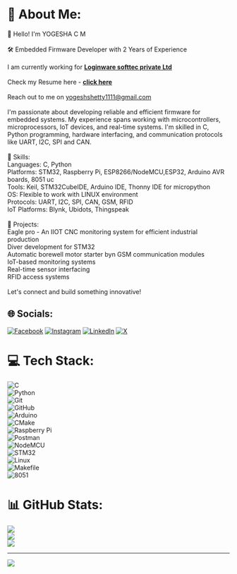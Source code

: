 # 💫 About Me:
👋 Hello! I'm YOGESHA C M<br><br>🛠️ Embedded Firmware Developer with 2 Years of Experience<br><br>              I am currently working for [**Loginware softtec private Ltd**](https://loginwaresofttec.com/)<br><br>              Check my Resume here - [**click here**](https://your-resume-link.com)<br><br>              Reach out to me on yogeshshetty1111@gmail.com<br><br>I'm passionate about developing reliable and efficient firmware for embedded systems. My experience spans working with microcontrollers, microprocessors, IoT devices, and real-time systems. I'm skilled in C, Python programming, hardware interfacing, and communication protocols like UART, I2C, SPI and CAN.<br><br>🔧 Skills:<br>              Languages: C, Python<br>              Platforms: STM32, Raspberry Pi, ESP8266/NodeMCU,ESP32, Arduino AVR boards, 8051 uc<br>              Tools: Keil, STM32CubeIDE, Arduino IDE, Thonny IDE for micropython<br>              OS: Flexible to work with LINUX environment<br>              Protocols: UART, I2C, SPI, CAN, GSM, RFID<br>              IoT Platforms: Blynk, Ubidots, Thingspeak<br><br>🚀 Projects:<br>              Eagle pro - An IIOT CNC monitoring system for efficient industrial production<br>              Diver development for STM32<br>              Automatic borewell motor starter byn GSM communication modules <br>              IoT-based monitoring systems<br>              Real-time sensor interfacing<br>              RFID access systems<br><br>Let's connect and build something innovative!


## 🌐 Socials:
[![Facebook](https://img.shields.io/badge/Facebook-%231877F2.svg?logo=Facebook&logoColor=white)](https://facebook.com/https://www.facebook.com/share/1GKPZQBASp/) [![Instagram](https://img.shields.io/badge/Instagram-%23E4405F.svg?logo=Instagram&logoColor=white)](https://instagram.com/https://www.instagram.com/yogesh_shetty_c_m/profilecard/?igsh=cnZlZTJuejVpM2o5) [![LinkedIn](https://img.shields.io/badge/LinkedIn-%230077B5.svg?logo=linkedin&logoColor=white)](https://linkedin.com/in/https://www.linkedin.com/in/yogesh-shetty-c-m-3889142b2?utm_source=share&utm_campaign=share_via&utm_content=profile&utm_medium=android_app) [![X](https://img.shields.io/badge/X-black.svg?logo=X&logoColor=white)](https://x.com/https://x.com/yogesh_shetty_?t=yN98hbl6xL-iZhsnM8xdmQ&s=08) 

# 💻 Tech Stack:
![C](https://img.shields.io/badge/c-%2300599C.svg?style=for-the-badge&logo=c&logoColor=white)  
![Python](https://img.shields.io/badge/python-3670A0?style=for-the-badge&logo=python&logoColor=ffdd54)  
![Git](https://img.shields.io/badge/git-%23F05033.svg?style=for-the-badge&logo=git&logoColor=white)  
![GitHub](https://img.shields.io/badge/github-%23121011.svg?style=for-the-badge&logo=github&logoColor=white)  
![Arduino](https://img.shields.io/badge/-Arduino-00979D?style=for-the-badge&logo=Arduino&logoColor=white)  
![CMake](https://img.shields.io/badge/CMake-%23008FBA.svg?style=for-the-badge&logo=cmake&logoColor=white)  
![Raspberry Pi](https://img.shields.io/badge/-Raspberry_Pi-C51A4A?style=for-the-badge&logo=Raspberry-Pi)  
![Postman](https://img.shields.io/badge/Postman-FF6C37?style=for-the-badge&logo=postman&logoColor=white)  
![NodeMCU](https://img.shields.io/badge/NodeMCU-003366?style=for-the-badge&logo=esp8266&logoColor=white)  
![STM32](https://img.shields.io/badge/STM32-03234B?style=for-the-badge&logo=stmicroelectronics&logoColor=white)  
![Linux](https://img.shields.io/badge/Linux-FCC624?style=for-the-badge&logo=linux&logoColor=black)  
![Makefile](https://img.shields.io/badge/Makefile-0769AD?style=for-the-badge&logo=gnu&logoColor=white)  
![8051](https://img.shields.io/badge/8051-004080?style=for-the-badge&logoColor=white)

# 📊 GitHub Stats:
![](https://github-readme-stats.vercel.app/api?username=YOGESH-SHETTY-C-M&theme=dark&hide_border=false&include_all_commits=false&count_private=false)<br/>
![](https://github-readme-streak-stats.herokuapp.com/?user=YOGESH-SHETTY-C-M&theme=dark&hide_border=false)<br/>
![](https://github-readme-stats.vercel.app/api/top-langs/?username=YOGESH-SHETTY-C-M&theme=dark&hide_border=false&include_all_commits=false&count_private=false&layout=compact)

---
[![](https://visitcount.itsvg.in/api?id=YOGESH-SHETTY-C-M&icon=0&color=0)](https://visitcount.itsvg.in)

<!-- Proudly created with GPRM ( https://gprm.itsvg.in ) -->
